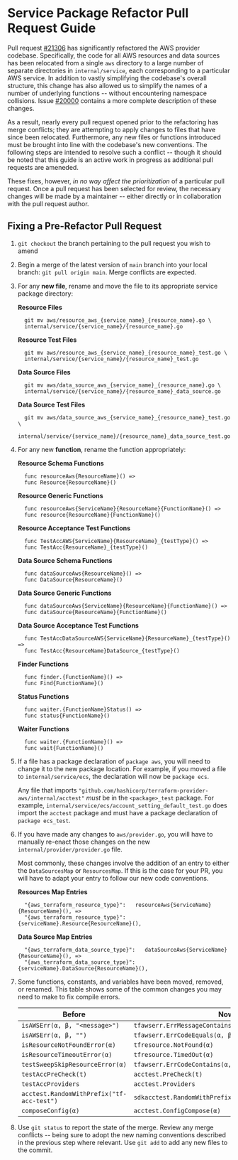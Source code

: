 # Service Package Refactor Pull Request Guide

Pull request
[#21306](https://github.com/hashicorp/terraform-provider-aws/pull/21306) has
significantly refactored the AWS provider codebase. Specifically, the code for
all AWS resources and data sources has been relocated from a single `aws`
directory to a large number of separate directories in `internal/service`, each
corresponding to a particular AWS service. In addition to vastly simplifying
the codebase's overall structure, this change has also allowed us to simplify
the names of a number of underlying functions -- without encountering namespace
collisions. Issue
[#20000](https://github.com/hashicorp/terraform-provider-aws/issues/20000)
contains a more complete description of these changes.

As a result, nearly every pull request opened prior to the refactoring has merge
conflicts; they are attempting to apply changes to files that have since been
relocated. Furthermore, any new files or functions introduced must be brought
into line with the codebase's new conventions. The following steps are intended
to resolve such a conflict -- though it should be noted that this guide is an
active work in progress as additional pull requests are ameneded.

These fixes, however, *in no way affect the prioritization* of a particular
pull request. Once a pull request has been selected for review, the necessary
changes will be made by a maintainer -- either directly or in collaboration
with the pull request author.

## Fixing a Pre-Refactor Pull Request

1. `git checkout` the branch pertaining to the pull request you wish to amend

1. Begin a merge of the latest version of `main` branch into your local branch:
   `git pull origin main`. Merge conflicts are expected.

1. For any **new file**, rename and move the file to its appropriate service
   package directory:

   **Resource Files**

   ```
     git mv aws/resource_aws_{service_name}_{resource_name}.go \
     internal/service/{service_name}/{resource_name}.go
   ```

   **Resource Test Files**

   ```
     git mv aws/resource_aws_{service_name}_{resource_name}_test.go \
     internal/service/{service_name}/{resource_name}_test.go
   ```

   **Data Source Files**

   ```
     git mv aws/data_source_aws_{service_name}_{resource_name}.go \
     internal/service/{service_name}/{resource_name}_data_source.go
   ```

   **Data Source Test Files**

   ```
     git mv aws/data_source_aws_{service_name}_{resource_name}_test.go \
     internal/service/{service_name}/{resource_name}_data_source_test.go
   ```

1. For any new **function**, rename the function appropriately:

   **Resource Schema Functions**

   ```
     func resourceAws{ResourceName}() =>
     func Resource{ResourceName}()
   ```

   **Resource Generic Functions**

   ```
     func resourceAws{ServiceName}{ResourceName}{FunctionName}() =>
     func resource{ResourceName}{FunctionName}()
   ```

   **Resource Acceptance Test Functions**

   ```
     func TestAccAWS{ServiceName}{ResourceName}_{testType}() =>
     func TestAcc{ResourceName}_{testType}()
   ```

   **Data Source Schema Functions**

   ```
     func dataSourceAws{ResourceName}() =>
     func DataSource{ResourceName}()
   ```

   **Data Source Generic Functions**

   ```
     func dataSourceAws{ServiceName}{ResourceName}{FunctionName}() =>
     func dataSource{ResourceName}{FunctionName}()
   ```

   **Data Source Acceptance Test Functions**

   ```
     func TestAccDataSourceAWS{ServiceName}{ResourceName}_{testType}() =>
     func TestAcc{ResourceName}DataSource_{testType}()
   ```

   **Finder Functions**

   ```
     func finder.{FunctionName}() =>
     func Find{FunctionName}()
   ```

   **Status Functions**

   ```
     func waiter.{FunctionName}Status() =>
     func status{FunctionName}()
   ```

   **Waiter Functions**

   ```
     func waiter.{FunctionName}() =>
     func wait{FunctionName}()
   ```

1. If a file has a package declaration of `package aws`, you will need to change
   it to the new package location. For example, if you moved a file to `internal/service/ecs`,
   the declaration will now be `package ecs`.

   Any file that imports `"github.com/hashicorp/terraform-provider-aws/internal/acctest"` _must_
   be in the `<package>_test` package. For example, `internal/service/ecs/account_setting_default_test.go`
   does import the `acctest` package and must have a package declaration of `package ecs_test`.

1. If you have made any changes to `aws/provider.go`, you will have to manually
   re-enact those changes on the new `internal/provider/provider.go` file.

   Most commonly, these changes involve the addition of an entry to either the
   `DataSourcesMap` or `ResourcesMap`. If this is the case for your PR, you will have
   to adapt your entry to follow our new code conventions.

   **Resources Map Entries**

   ```
     "{aws_terraform_resource_type}":   resourceAws{ServiceName}{ResourceName}(), =>
     "{aws_terraform_resource_type}":   {serviceName}.Resource{ResourceName}(),
   ```

   **Data Source Map Entries**

   ```
     "{aws_terraform_data_source_type}":   dataSourceAws{ServiceName}{ResourceName}(), =>
     "{aws_terraform_data_source_type}":   {serviceName}.DataSource{ResourceName}(),
   ```

1. Some functions, constants, and variables have been moved, removed, or renamed.
   This table shows some of the common changes you may need to make to fix compile errors.

   | Before | Now |
   | --- | --- |
   | `isAWSErr(α, β, "<message>")` | `tfawserr.ErrMessageContains(α, β, "<message>")` |
   | `isAWSErr(α, β, "")` | `tfawserr.ErrCodeEquals(α, β)` |
   | `isResourceNotFoundError(α)` | `tfresource.NotFound(α)` |
   | `isResourceTimeoutError(α)` | `tfresource.TimedOut(α)` |
   | `testSweepSkipResourceError(α)` | `tfawserr.ErrCodeContains(α, "AccessDenied")` |
   | `testAccPreCheck(t)` | `acctest.PreCheck(t)` |
   | `testAccProviders` | `acctest.Providers` |
   | `acctest.RandomWithPrefix("tf-acc-test")` | `sdkacctest.RandomWithPrefix(acctest.ResourcePrefix)` |
   | `composeConfig(α)` | `acctest.ConfigCompose(α)` |

1. Use `git status` to report the state of the merge. Review any merge
   conflicts -- being sure to adopt the new naming conventions described in the
   previous step where relevant. Use `git add` to add any new files to the commit.

